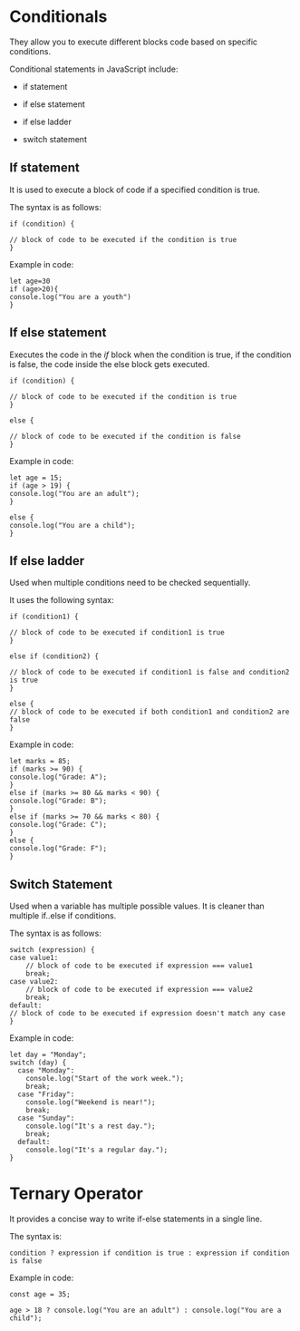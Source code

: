 # Conditionals

They allow you to execute different blocks code based on specific conditions.

Conditional statements in JavaScript include:

- if statement

- if else statement

- if else ladder

- switch statement

## If statement

It is used to execute a block of code if a specified condition is true.

The syntax is as follows:

```
if (condition) {

// block of code to be executed if the condition is true
}
```

Example in code:

```
let age=30
if (age>20){
console.log("You are a youth")
}
```

## If else statement

Executes the code in the _if_ block when the condition is true, if the condition is false, the code inside the else block gets executed.

```
if (condition) {

// block of code to be executed if the condition is true
} 

else {

// block of code to be executed if the condition is false
}
```

Example in code:

```
let age = 15;
if (age > 19) {
console.log("You are an adult");
} 

else {
console.log("You are a child");
}
```

## If else ladder

Used when multiple conditions need to be checked sequentially.

It uses the following syntax:

```
if (condition1) {

// block of code to be executed if condition1 is true
} 

else if (condition2) {

// block of code to be executed if condition1 is false and condition2 is true
} 

else {
// block of code to be executed if both condition1 and condition2 are false
}
```

Example in code:

```
let marks = 85;
if (marks >= 90) {
console.log("Grade: A");
} 
else if (marks >= 80 && marks < 90) {
console.log("Grade: B");
} 
else if (marks >= 70 && marks < 80) {
console.log("Grade: C");
} 
else {
console.log("Grade: F");
}
```

## Switch Statement

Used when a variable has multiple possible values. It is cleaner than multiple if..else
if conditions.

The syntax is as follows:

```
switch (expression) {
case value1:
    // block of code to be executed if expression === value1
    break;
case value2:
    // block of code to be executed if expression === value2
    break;
default:
// block of code to be executed if expression doesn't match any case
}
```

Example in code:

```
let day = "Monday";
switch (day) {
  case "Monday":
    console.log("Start of the work week.");
    break;
  case "Friday":
    console.log("Weekend is near!");
    break;
  case "Sunday":
    console.log("It's a rest day.");
    break;
  default:
    console.log("It's a regular day.");
}
```


# Ternary Operator

It provides a concise way to write if-else statements in a single line.

The syntax is:

```
condition ? expression if condition is true : expression if condition is false
```

Example in code:

```
const age = 35;

age > 18 ? console.log("You are an adult") : console.log("You are a child");
```









